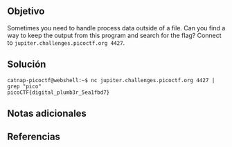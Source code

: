 ## Objetivo
Sometimes you need to handle process data outside of a file. Can you find a way to keep the output from this program and search for the flag? Connect to `jupiter.challenges.picoctf.org 4427`.
## Solución
```
catnap-picoctf@webshell:~$ nc jupiter.challenges.picoctf.org 4427 | grep "pico"
picoCTF{digital_plumb3r_5ea1fbd7}
```
## Notas adicionales
## Referencias
